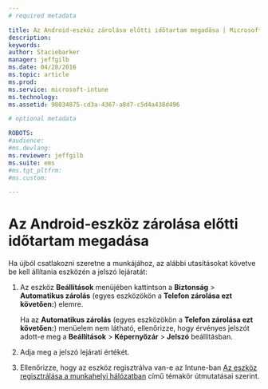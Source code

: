 ```yaml
---
# required metadata

title: Az Android-eszköz zárolása előtti időtartam megadása | Microsoft Intune
description:
keywords:
author: Staciebarker
manager: jeffgilb
ms.date: 04/28/2016
ms.topic: article
ms.prod:
ms.service: microsoft-intune
ms.technology:
ms.assetid: 98034875-cd3a-4367-a8d7-c5d4a438d496

# optional metadata

ROBOTS:
#audience:
#ms.devlang:
ms.reviewer: jeffgilb
ms.suite: ems
#ms.tgt_pltfrm:
#ms.custom:

---
```


# Az Android-eszköz zárolása előtti időtartam megadása
Ha újból csatlakozni szeretne a munkájához, az alábbi utasításokat követve be kell állítania eszközén a jelszó lejáratát:

1.  Az eszköz **Beállítások** menüjében kattintson a **Biztonság** &gt; **Automatikus zárolás** (egyes eszközökön a **Telefon zárolása ezt követően:**) elemre.

    Ha az **Automatikus zárolás** (egyes eszközökön a **Telefon zárolása ezt követően:**) menüelem nem látható, ellenőrizze, hogy érvényes jelszót adott-e meg a **Beállítások** &gt; **Képernyőzár** &gt; **Jelszó** beállításban.

2.  Adja meg a jelszó lejárati értékét.

3.  Ellenőrizze, hogy az eszköz regisztrálva van-e az Intune-ban [Az eszköz regisztrálása a munkahelyi hálózatban](http://go.microsoft.com/fwlink/?LinkId=519071) című témakör útmutatásai szerint.



<!--HONumber=May16_HO2-->


